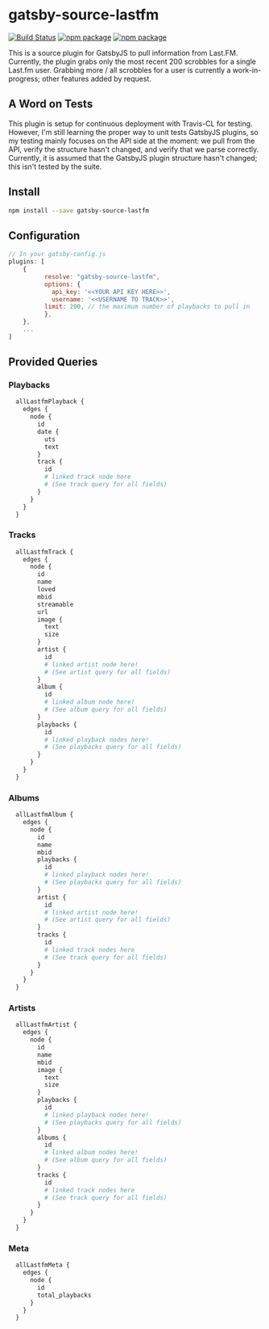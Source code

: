 # gatsby-source-lastfm

[![Build Status](https://travis-ci.org/jamesdanylik/gatsby-source-lastfm.svg?branch=master)](https://travis-ci.org/jamesdanylik/gatsby-source-lastfm)
[![npm package](https://img.shields.io/npm/v/gatsby-source-lastfm.svg)](https://www.npmjs.org/package/gatsby-source-lastfm)
[![npm package](https://img.shields.io/npm/dm/gatsby-source-lastfm.svg)](https://npmcharts.com/compare/gatsby-source-lastfm?minimal=true)

This is a source plugin for GatsbyJS to pull information from Last.FM.  Currently, the plugin grabs only the most recent 200 scrobbles for a single Last.fm user. Grabbing more / all scrobbles for a user is currently a work-in-progress; other features added by request.

## A Word on Tests
This plugin is setup for continuous deployment with Travis-CL for testing.  However, I'm still learning the proper way to unit tests GatsbyJS plugins, so my testing mainly focuses on the API side at the moment: we pull from the API, verify the structure hasn't changed, and verify that we parse correctly.  Currently, it is assumed that the GatsbyJS plugin structure hasn't changed; this isn't tested by the suite.

## Install

```bash
npm install --save gatsby-source-lastfm
```


## Configuration
```javascript
// In your gatsby-config.js
plugins: [
	{
	      resolve: "gatsby-source-lastfm",
	      options: {
	        api_key: '<<YOUR API KEY HERE>>',
	        username: '<<USERNAME TO TRACK>>',
          limit: 200, // the maximum number of playbacks to pull in
	      },
	},
	...
]
```

## Provided Queries

### Playbacks
```graphql
  allLastfmPlayback {
    edges {
      node {
        id
  		date {
  		  uts
  		  text
  		}
        track {
          id
          # linked track node here
          # (See track query for all fields)
        }
      }
    }
  }
```
### Tracks
```graphql
  allLastfmTrack {
    edges {
      node {
        id
        name
        loved
        mbid
        streamable
        url
        image {
          text
          size
        }
        artist {
          id
          # linked artist node here!
          # (See artist query for all fields)
        }
        album {
          id
          # linked album node here!
          # (See album query for all fields)
        }
        playbacks {
          id
          # linked playback nodes here!
          # (See playbacks query for all fields)
        }
      }
    }
  }
```

### Albums
```graphql
  allLastfmAlbum {
    edges {
      node {
        id
        name
        mbid
        playbacks {
          id
          # linked playback nodes here!
          # (See playbacks query for all fields)
        }
        artist {
          id
          # linked artist node here!
          # (See artist query for all fields)
        }
        tracks {
          id
          # linked track nodes here
          # (See track query for all fields)
        }
      }
    }
  }
```

### Artists
```graphql
  allLastfmArtist {
    edges {
      node {
        id
        name
        mbid
        image {
          text
          size
        }
        playbacks {
          id
          # linked playback nodes here!
          # (See playbacks query for all fields)
        }
        albums {
          id
          # linked album nodes here!
          # (See album query for all fields)
        }
        tracks {
          id
          # linked track nodes here
          # (See track query for all fields)
        }
      }
    }
  }
```

### Meta
```graphql
  allLastfmMeta {
    edges {
      node {
        id
        total_playbacks
      }
    }
  }
```